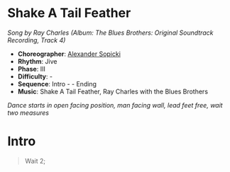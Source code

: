 # Shake A Tail Feather
*Song by Ray Charles (Album: The Blues Brothers: Original Soundtrack Recording, Track 4)*

* **Choreographer**: [Alexander Sopicki](mailto:cuesheets@gmx.net "cuesheets@gmx.net")
* **Rhythm**: Jive
* **Phase**: III
* **Difficulty**: -
* **Sequence**: Intro -  - Ending
* **Music**: Shake A Tail Feather, Ray Charles with the Blues Brothers

*Dance starts in open facing position, man facing wall, lead feet free, wait two measures*

# Intro

> Wait 2;
